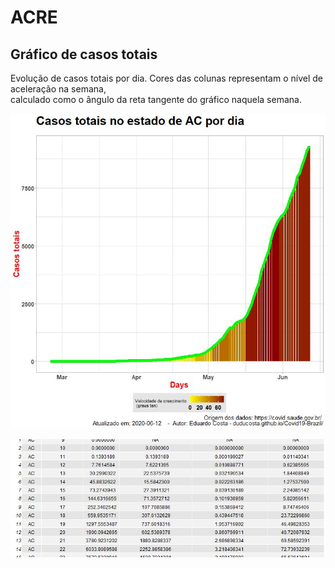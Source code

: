 # ACRE

## Gráfico de casos totais
Evolução de casos totais por dia.
Cores das colunas representam o nível de aceleração na semana,  
calculado como o ângulo da reta tangente do gráfico naquela semana.  


![](https://raw.githubusercontent.com/duducosta/Covid19-Brazil/master/TC/AC-TC-Completo.jpeg)  

![](https://raw.githubusercontent.com/duducosta/Covid19-Brazil/master/TC/AC-Vel_semanal.jpeg)
